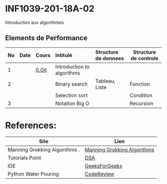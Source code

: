 # INF1039-201-18A-02
Introduction aux algorithmes

## Elements de Performance

|No| Date   | Cours               | Intitulé                                |  Structure de donnees       | Structure de controle  |
|--|--------|:--------------------|:----------------------------------------|:----------------------------|------------------------| 
| 1| |[0.Git](0.Git)       | Introduction to algorithms              |                             |                        |
| 2| |                     | Binary search                           | Tableau, Liste              | Fonction               |
|  | |                     | Selection sort                          |                             | Condition              |
| 3 |        |                     | Notation Big O                          |                             | Recursion              |


# References:

|Site| Lien   |
|--------------------------------|--------|
|Manning Grokking Algorithms .   |[Manning Grokking Algorithms](https://www.manning.com/books/grokking-algorithms)|
|Tutorials Point                 |[DSA](http://www.tutorialspoint.com/data_structures_algorithms)|
| IDE | [GeeksForGeeks](https://ide.geeksforgeeks.org) |
| Python Water Pouring | [CodeReview](https://codereview.stackexchange.com/questions/78586/pouring-water-between-two-jugs-to-get-a-certain-amount-in-one-of-the-jugs) |
